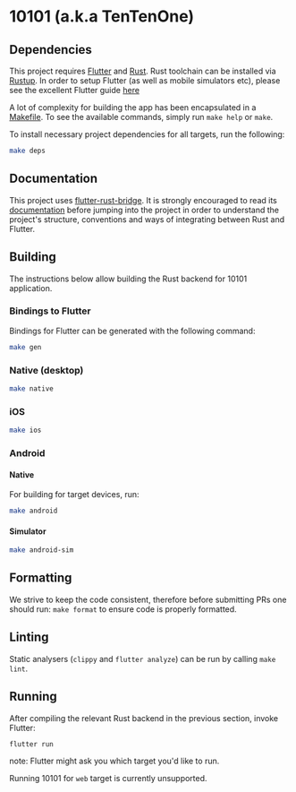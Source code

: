 # 10101 (a.k.a TenTenOne)

## Dependencies

This project requires [Flutter](https://flutter.dev) and [Rust](https://www.rust-lang.org).
Rust toolchain can be installed via [Rustup](https://rustup.rs/).
In order to setup Flutter (as well as mobile simulators etc), please see the excellent Flutter guide [here](https://docs.flutter.dev/get-started/install)

A lot of complexity for building the app has been encapsulated in a [Makefile](./Makefile).
To see the available commands, simply run `make help` or `make`.

To install necessary project dependencies for all targets, run the following:

```sh
make deps
```

## Documentation

This project uses [flutter-rust-bridge](https://github.com/fzyzcjy/flutter_rust_bridge).
It is strongly encouraged to read its [documentation](https://cjycode.com/flutter_rust_bridge/index.html) before jumping into the project in order to understand the project's structure, conventions and ways of integrating between Rust and Flutter.

## Building

The instructions below allow building the Rust backend for 10101 application.

### Bindings to Flutter

Bindings for Flutter can be generated with the following command:

```sh
make gen
```

### Native (desktop)

```sh
make native
```

### iOS

```sh
make ios
```

### Android

#### Native

For building for target devices, run:

```sh
make android
```

#### Simulator

```sh
make android-sim
```

## Formatting

We strive to keep the code consistent, therefore before submitting PRs one should run: `make format` to ensure code is properly formatted.

## Linting

Static analysers (`clippy` and `flutter analyze`) can be run by calling `make lint`.

## Running

After compiling the relevant Rust backend in the previous section, invoke Flutter:

```sh
flutter run
```

note: Flutter might ask you which target you'd like to run.

Running 10101 for `web` target is currently unsupported.
